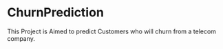 # ChurnPrediction

This Project is Aimed to predict Customers who will churn from a telecom company. 

